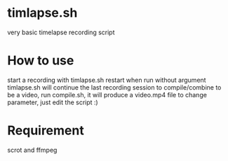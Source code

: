 # timlapse.sh
very basic timelapse recording script

# How to use
start a recording with timlapse.sh restart
when run without argument timlapse.sh will continue the last recording session
to compile/combine to be a video, run compile.sh, it will produce a video.mp4 file
to change parameter, just edit the script :)

# Requirement
scrot and ffmpeg
